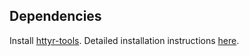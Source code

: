 ## Dependencies

Install [httyr-tools](https://github.com/brohrer/httyr-tools).
Detailed installation instructions [here](https://github.com/brohrer/httyr-tools#installation).
